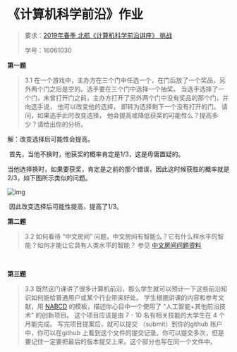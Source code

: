 # 《计算机科学前沿》作业

> 要求：[2019年春季 北航《计算机科学前沿讲座》 挑战](https://github.com/Microsoft/ai-edu/tree/master/E-Challenge/BeihangUniversity2019Spring)
>
> 学号：16061030

**第一题**

> 3.1 在一个游戏中，主办方在三个门中任选一个，在门后放了一个奖品，另外两个门之后是空的。选手要在三个门中选择一个抽奖。 当选手选择了一个门，未曾打开门之前，主办方打开了另外两个门中没有奖品的那个门，并向选手说， 他可以改变他的选择， 即转为选择剩下一个没有打开的门。 请问，如果选手此时改变选择， 他会提高或降低获奖的可能性么？提高多少？请给出你的分析。

解：改变选择后可能性会提高。

​		首先，当他不换时，他获奖的概率肯定是1/3，这是毋庸置疑的。

​		当他选择换时，如果要获奖，肯定是之前的那个错误，因此这时候获胜的概率就是2/3，如下图所示类似的问题。

![img](https://pic1.zhimg.com/80/v2-4212eb565b669de4e9524b13f8f48efd_hd.jpg)

​		因此改变选择后可能性提高，提高了1/3。

**第二题**

> 3.2 如何看待 “中文房间” 问题，中文房间有智能么？它有什么样水平的智能？如何才能让它具有人类水平的智能？ 参见 [中文房间问题资料](https://www.bing.com/search?setmkt=zh-CN&q=中文房间+问题)

​		

**第三题**

> 3.3 既然这门课讲了很多计算机前沿，那么学生就可以预计一下这些前沿知识如何能给普通用户或某个行业带来好处。 学生根据讲课的内容和参考文献，用 [NABCD](https://www.cnblogs.com/xinz/archive/2010/12/01/1893323.html) 的模板，描述你心目中一个使用了 “人工智能+其他前沿技术” 的创新项目。 这个项目应该是由 7 - 10 名有相关技能的大学生在 4 个月能完成。 写完项目提案后，就可以提交 （submit）到你的github 账户中，你可以在github 上看到这个文件的提交记录。你可以提交多次，但是要记住一定要把最后的版本提交上来。这个部分也写在同一个文件中。
